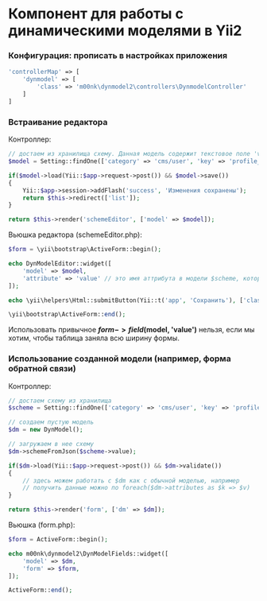 Компонент для работы с динамическими моделями в Yii2
====================================================

### Конфигурация: прописать в настройках приложения

```php
'controllerMap' => [
	'dynmodel' => [
		'class' => 'm00nk\dynmodel2\controllers\DynmodelController'
	]
]
```

### Встраивание редактора

Контроллер:

```php
// достаем из хранилища схему. Данная модель содержит текстовое поле 'value', в котором хранится схема в JSON. 
$model = Setting::findOne(['category' => 'cms/user', 'key' => 'profile_scheme']);

if($model->load(Yii::$app->request->post()) && $model->save())
{
	Yii::$app->session->addFlash('success', 'Изменения сохранены');
	return $this->redirect(['list']);
}

return $this->render('schemeEditor', ['model' => $model]);
```

Вьюшка редактора (schemeEditor.php):
```php
$form = \yii\bootstrap\ActiveForm::begin();

echo DynModelEditor::widget([
	'model' => $model,
	'attribute' => 'value' // это имя аттрибута в модели $scheme, которых хранит данные
]);

echo \yii\helpers\Html::submitButton(Yii::t('app', 'Сохранить'), ['class' => 'btn btn-primary']);

\yii\bootstrap\ActiveForm::end();
```

Использовать привычное **$form->field($model, 'value')** нельзя, если мы хотим, чтобы таблица заняла всю ширину формы.

### Использование созданной модели (например, форма обратной связи) 

Контроллер:

```php
// достаем схему из хранилища
$scheme = Setting::findOne(['category' => 'cms/user', 'key' => 'profile_scheme']);

// создаем пустую модель
$dm = new DynModel();

// загружаем в нее схему
$dm->schemeFromJson($scheme->value);

if($dm->load(Yii::$app->request->post()) && $dm->validate())
{
    // здесь можем работать с $dm как с обычной моделью, например
	// получить данные можно по foreach($dm->attributes as $k => $v)
}

return $this->render('form', ['dm' => $dm]);
```

Вьюшка (form.php):
```php
$form = ActiveForm::begin();

echo m00nk\dynmodel2\DynModelFields::widget([
	'model' => $dm,
	'form' => $form,
]);

ActiveForm::end();
```
